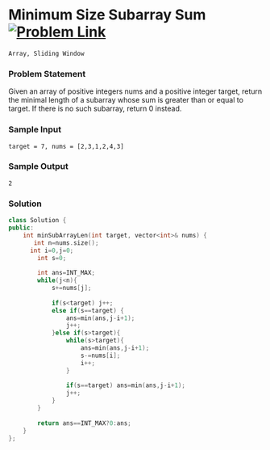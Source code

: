 
# Minimum Size Subarray Sum &ensp;  [![Problem Link](https://img.shields.io/badge/-LeetCode-FFA116?style=for-the-badge&logo=LeetCode&logoColor=black)](https://leetcode.com/problems/minimum-size-subarray-sum/description/)

```
Array, Sliding Window
``` 
### Problem Statement 
Given an array of positive integers nums and a positive integer target, return the minimal length of a 
subarray
 whose sum is greater than or equal to target. If there is no such subarray, return 0 instead.
### Sample Input
```
target = 7, nums = [2,3,1,2,4,3]
```
### Sample Output
```
2
```

### Solution
```cpp
class Solution {
public:
    int minSubArrayLen(int target, vector<int>& nums) {
       int n=nums.size();
      int i=0,j=0;
        int s=0;
        
        int ans=INT_MAX;
        while(j<n){
            s+=nums[j];
            
            if(s<target) j++;
            else if(s==target) {
                ans=min(ans,j-i+1);
                j++;
            }else if(s>target){
                while(s>target){
                    ans=min(ans,j-i+1);
                    s-=nums[i];
                    i++;
                }
                
                if(s==target) ans=min(ans,j-i+1);
                j++;
            }
        }
        
        return ans==INT_MAX?0:ans; 
    }
};
```